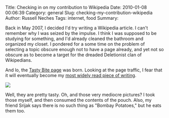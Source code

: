 Title: Checking in on my contribution to Wikipedia
Date: 2010-01-08 00:06:39
Category: general
Slug: checking-my-contribution-wikipedia
Author: Russell Neches
Tags: internet, food
Summary: 


Back in May 2007, I decided I'd try writing a Wikipedia article. I can't
remember why I was seized by the impulse. I think I was supposed to be
studying for something, and I'd already cleaned the bathroom and
organized my closet. I pondered for a some time on the problem of
selecting a topic obscure enough not to have a page already, and yet not
so obscure as to become a target for the dreaded Deletionist clan of
Wikipedians.

And lo, the [Tasty Bite page](http://en.wikipedia.org/wiki/Tasty_Bite)
was born. Looking at the page traffic, I fear that it will eventually
become my [most widely read piece of
writing](http://stats.grok.se/en/200912/Tasty_Bite).

![](http://vort.org/media/images/tasty_bite_wikistats.png)

Well, they are pretty tasty. Oh, and those very mediocre pictures? I
took those myself, and then consumed the contents of the pouch. Also, my
friend Srijak says there is no such thing as "Bombay Potatoes," but he
eats them too.
